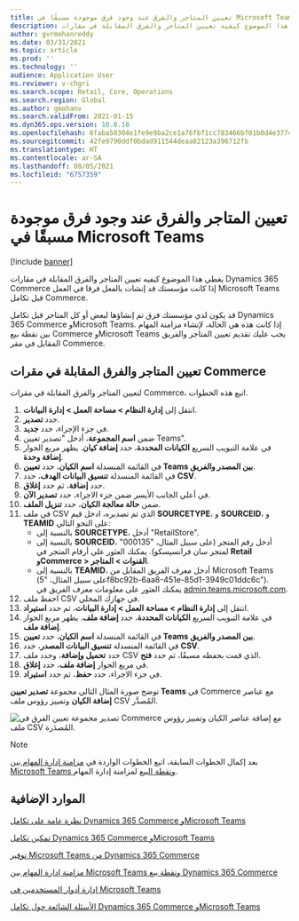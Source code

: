 ```yaml
---
title: تعيين المتاجر والفرق عند وجود فرق موجودة مسبقًا في Microsoft Teams
description: يغطي هذا الموضوع كيفيه تعيين المتاجر والفرق المقابلة في مقارات Dynamics 365 Commerce إذا كانت مؤسستك قد إنشات بالفعل فرقا في العمل Microsoft Teams قبل تكامل Commerce.
author: gvrmohanreddy
ms.date: 03/31/2021
ms.topic: article
ms.prod: ''
ms.technology: ''
audience: Application User
ms.reviewer: v-chgri
ms.search.scope: Retail, Core, Operations
ms.search.region: Global
ms.author: gmohanv
ms.search.validFrom: 2021-01-15
ms.dyn365.ops.version: 10.0.18
ms.openlocfilehash: 6faba58304e1fe9e9ba2ce1a76fbf1cc783466bf01b0d4e3774e8ed090485bb1
ms.sourcegitcommit: 42fe9790ddf0bdad911544deaa82123a396712fb
ms.translationtype: HT
ms.contentlocale: ar-SA
ms.lasthandoff: 08/05/2021
ms.locfileid: "6757359"
---
```

# <a name="map-stores-and-teams-if-there-are-pre-existing-teams-in-microsoft-teams"></a>تعيين المتاجر والفرق عند وجود فرق موجودة مسبقًا في Microsoft Teams

[!include [banner](includes/banner.md)]

يغطي هذا الموضوع كيفيه تعيين المتاجر والفرق المقابلة في مقارات Dynamics 365 Commerce إذا كانت مؤسستك قد إنشات بالفعل فرقا في العمل Microsoft Teams قبل تكامل Commerce.

قد يكون لدي مؤسستك فرق تم إنشاؤها لبعض أو كل المتاجر قبل تكامل Dynamics 365 Commerce وMicrosoft Teams. إذا كانت هذه هي الحالة، لإنشاء مزامنة المهام بين نقطة بيع Commerce وMicrosoft Teams يجب عليك تقديم تعيين المتاجر والفريق المقابل في مقر Commerce.

## <a name="map-stores-and-corresponding-teams-in-commerce-headquarters"></a>تعيين المتاجر والفرق المقابلة في مقرات Commerce 

لتعيين المتاجر والفرق المقابلة في مقرات Commerce، اتبع هذه الخطوات.

1. انتقل إلى **إدارة النظام \> مساحة العمل \> إدارة البيانات**.
1. حدد **تصدير**. 
1. في جزء الإجراء، حدد **جديد**.
1. ضمن **اسم المجموعة**، أدخل "تصدير تعيين Teams".
1. في علامة التبويب السريع **الكيانات المحددة**، حدد **إضافة كيان**. يظهر مربع الحوار **إضافة وحدة**.  
1. في القائمة المنسدلة **اسم الكيان**، حدد **تعيين Teams بين المصدر والفريق**.
1. في القائمة المنسدلة **تنسيق البيانات الهدف**، حدد **CSV**.
1. حدد **إضافة**، ثم حدد **إغلاق**.
1. في أعلي الجانب الأيسر ضمن جزء الاجراء، حدد **تصدير الآن**.
1. ضمن **حالة معالجة الكيان**، حدد **تنزيل الملف**.
1. في ملف CSV الذي تم تصديره، ادخل قيم **SOURCETYPE**، و **SOURCEID**، و **TEAMID** على النحو التالي:
    - بالنسبة إلى **SOURCETYPE**، أدخل "RetailStore". 
    - بالنسبة إلى **SOURCEID**، أدخل رقم المتجر (على سبيل المثال، "000135" لمتجر سان فرانسيسكو). يمكنك العثور على أرقام المتجر في **Retail وCommerce \> القنوات \> المتاجر**.
    - بالنسبة إلى **TEAMID**، أدخل معرف الفريق المقابل من Microsoft Teams (على سبيل المثال، "5f8bc92b-6aa8-451e-85d1-3949c01ddc6c"). يمكنك العثور على معلومات معرف الفريق في [admin.teams.microsoft.com](https://admin.teams.microsoft.com).
1. احفظ ملف CSV في جهازك المحلي.
1. انتقل إلى **إدارة النظام \> مساحة العمل \> إدارة البيانات**، ثم حدد **استيراد**.
1. في علامة التبويب السريع **الكيانات المحددة**، حدد **إضافة ملف**. يظهر مربع الحوار **إضافة ملف**.
1. في القائمة المنسدلة **اسم الكيان**، حدد **تعيين Teams بين المصدر والفريق**.
1. في القائمة المنسدلة **تنسيق البيانات المصدر**، حدد **CSV**.
1. حدد **تحميل وإضافة**، وحدد ملف CSV الذي قمت بحفظه مسبقًا، ثم حدد **فتح**.
1. في مربع الحوار **إضافة ملف**، حدد **إغلاق**.
1. في جزء الاجراء، حدد **حفظ**، ثم حدد **استيراد**.

توضح صورة المثال التالي مجموعة **تصدير تعيين Teams** في Commerce مع عناصر **إضافة الكيان** وتمييز رؤوس ملف CSV المُصدَّر.

![تصدير مجموعة تعيين الفرق في Commerce مع إضافة عناصر الكيان وتمييز رؤوس ملف CSV المُصدَرة.](media/d365-commerce-data-mgmt-export-entity.png)

> [!NOTE]
> بعد إكمال الخطوات السابقة، اتبع الخطوات الواردة في [مزامنة إدارة المهام بين Microsoft Teams ونقطة البيع](synchronize-tasks-teams-pos.md) لمزامنة إدارة المهام. 

## <a name="additional-resources"></a>الموارد الإضافية

[نظرة عامة على تكامل Dynamics 365 Commerce وMicrosoft Teams](commerce-teams-integration.md)

[تمكين تكامل Dynamics 365 Commerce وMicrosoft Teams](enable-teams-integration.md)

[توفير Microsoft Teams من Dynamics 365 Commerce](provision-teams-from-commerce.md)

[مزامنة إدارة المهام بين Microsoft Teams ونقطة بيع Dynamics 365 Commerce](synchronize-tasks-teams-pos.md)

[إدارة أدوار المستخدمين في Microsoft Teams](manage-user-roles-teams.md)

[الأسئلة الشائعة حول تكامل Dynamics 365 Commerce وMicrosoft Teams](teams-integration-faq.md)
